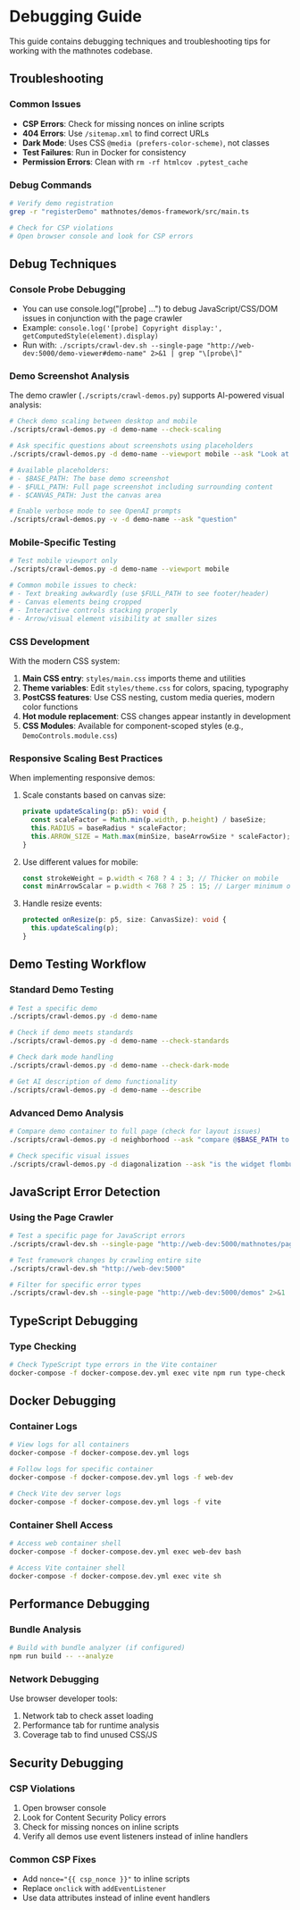# Debugging Guide

This guide contains debugging techniques and troubleshooting tips for working with the mathnotes codebase.

## Troubleshooting

### Common Issues
- **CSP Errors**: Check for missing nonces on inline scripts
- **404 Errors**: Use `/sitemap.xml` to find correct URLs
- **Dark Mode**: Uses CSS `@media (prefers-color-scheme)`, not classes
- **Test Failures**: Run in Docker for consistency
- **Permission Errors**: Clean with `rm -rf htmlcov .pytest_cache`

### Debug Commands
```bash
# Verify demo registration
grep -r "registerDemo" mathnotes/demos-framework/src/main.ts

# Check for CSP violations
# Open browser console and look for CSP errors
```

## Debug Techniques

### Console Probe Debugging
- You can use console.log("[probe] ...") to debug JavaScript/CSS/DOM issues in conjunction with the page crawler
- Example: `console.log('[probe] Copyright display:', getComputedStyle(element).display)`
- Run with: `./scripts/crawl-dev.sh --single-page "http://web-dev:5000/demo-viewer#demo-name" 2>&1 | grep "\[probe\]"`

### Demo Screenshot Analysis
The demo crawler (`./scripts/crawl-demos.py`) supports AI-powered visual analysis:

```bash
# Check demo scaling between desktop and mobile
./scripts/crawl-demos.py -d demo-name --check-scaling

# Ask specific questions about screenshots using placeholders
./scripts/crawl-demos.py -d demo-name --viewport mobile --ask "Look at $FULL_PATH. Is the footer readable?"

# Available placeholders:
# - $BASE_PATH: The base demo screenshot
# - $FULL_PATH: Full page screenshot including surrounding content
# - $CANVAS_PATH: Just the canvas area

# Enable verbose mode to see OpenAI prompts
./scripts/crawl-demos.py -v -d demo-name --ask "question"
```

### Mobile-Specific Testing
```bash
# Test mobile viewport only
./scripts/crawl-demos.py -d demo-name --viewport mobile

# Common mobile issues to check:
# - Text breaking awkwardly (use $FULL_PATH to see footer/header)
# - Canvas elements being cropped
# - Interactive controls stacking properly
# - Arrow/visual element visibility at smaller sizes
```

### CSS Development
With the modern CSS system:
1. **Main CSS entry**: `styles/main.css` imports theme and utilities
2. **Theme variables**: Edit `styles/theme.css` for colors, spacing, typography
3. **PostCSS features**: Use CSS nesting, custom media queries, modern color functions
4. **Hot module replacement**: CSS changes appear instantly in development
5. **CSS Modules**: Available for component-scoped styles (e.g., `DemoControls.module.css`)

### Responsive Scaling Best Practices
When implementing responsive demos:
1. Scale constants based on canvas size:
   ```typescript
   private updateScaling(p: p5): void {
     const scaleFactor = Math.min(p.width, p.height) / baseSize;
     this.RADIUS = baseRadius * scaleFactor;
     this.ARROW_SIZE = Math.max(minSize, baseArrowSize * scaleFactor);
   }
   ```

2. Use different values for mobile:
   ```typescript
   const strokeWeight = p.width < 768 ? 4 : 3; // Thicker on mobile
   const minArrowScalar = p.width < 768 ? 25 : 15; // Larger minimum on mobile
   ```

3. Handle resize events:
   ```typescript
   protected onResize(p: p5, size: CanvasSize): void {
     this.updateScaling(p);
   }
   ```

## Demo Testing Workflow

### Standard Demo Testing
```bash
# Test a specific demo
./scripts/crawl-demos.py -d demo-name

# Check if demo meets standards
./scripts/crawl-demos.py -d demo-name --check-standards

# Check dark mode handling
./scripts/crawl-demos.py -d demo-name --check-dark-mode

# Get AI description of demo functionality
./scripts/crawl-demos.py -d demo-name --describe
```

### Advanced Demo Analysis
```bash
# Compare demo container to full page (check for layout issues)
./scripts/crawl-demos.py -d neighborhood --ask "compare @$BASE_PATH to @$FULL_PATH. is the demo area visible in the full page?"

# Check specific visual issues
./scripts/crawl-demos.py -d diagonalization --ask "is the widget flombulating properly in @$BASE_PATH?"
```

## JavaScript Error Detection

### Using the Page Crawler
```bash
# Test a specific page for JavaScript errors
./scripts/crawl-dev.sh --single-page "http://web-dev:5000/mathnotes/page-slug"

# Test framework changes by crawling entire site
./scripts/crawl-dev.sh "http://web-dev:5000"

# Filter for specific error types
./scripts/crawl-dev.sh --single-page "http://web-dev:5000/demos" 2>&1 | grep -E "ERROR|error|Error|failed|Failed"
```

## TypeScript Debugging

### Type Checking
```bash
# Check TypeScript type errors in the Vite container
docker-compose -f docker-compose.dev.yml exec vite npm run type-check
```

## Docker Debugging

### Container Logs
```bash
# View logs for all containers
docker-compose -f docker-compose.dev.yml logs

# Follow logs for specific container
docker-compose -f docker-compose.dev.yml logs -f web-dev

# Check Vite dev server logs
docker-compose -f docker-compose.dev.yml logs -f vite
```

### Container Shell Access
```bash
# Access web container shell
docker-compose -f docker-compose.dev.yml exec web-dev bash

# Access Vite container shell
docker-compose -f docker-compose.dev.yml exec vite sh
```

## Performance Debugging

### Bundle Analysis
```bash
# Build with bundle analyzer (if configured)
npm run build -- --analyze
```

### Network Debugging
Use browser developer tools:
1. Network tab to check asset loading
2. Performance tab for runtime analysis
3. Coverage tab to find unused CSS/JS

## Security Debugging

### CSP Violations
1. Open browser console
2. Look for Content Security Policy errors
3. Check for missing nonces on inline scripts
4. Verify all demos use event listeners instead of inline handlers

### Common CSP Fixes
- Add `nonce="{{ csp_nonce }}"` to inline scripts
- Replace `onclick` with `addEventListener`
- Use data attributes instead of inline event handlers